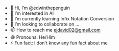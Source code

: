 - 👋 Hi, I’m @edwinthepenguin
- 👀 I’m interested in AI
- 🌱 I’m currently learning Infix Notation Conversion
- 💞️ I’m looking to collaborate on ...
- 📫 How to reach me ejdavid02@gmail.com
- 😄 Pronouns: He/Him
- ⚡ Fun fact: i don't know any fun fact about me

<!---
edwinthepenguin/edwinthepenguin is a ✨ special ✨ repository because its `README.md` (this file) appears on your GitHub profile.
You can click the Preview link to take a look at your changes.
--->
